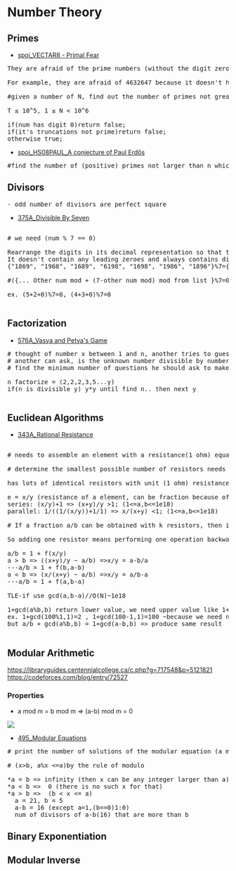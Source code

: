 # Number Theory

## Primes

- [spoj_VECTAR8 - Primal Fear](./1.primes/spoj_VECTAR8_Primal%20Fear.cpp)

<pre>
They are afraid of the prime numbers (without the digit zero), that remain prime no matter how many of the leading digits are omitted.

For example, they are afraid of 4632647 because it doesn't have the digit 0 and each of its truncations (632647, 32647, 2647, 647, 47, and 7) are primes. 

#given a number of N, find out the number of primes not greater that N, that changu and mangu are afraid of.

T ≤ 10^5, 1 ≤ N < 10^6

if(num has digit 0)return false;
if(it's truncations not prime)return false;
otherwise true;
</pre>

- [spoj_HS08PAUL_A conjecture of Paul Erdős](./1.primes/spoj_HS08PAUL_A%20conjecture%20of%20Paul%20Erdős.cpp)

<pre>
#find the number of (positive) primes not larger than n which are of the form x2+y4 (where x and y are integers).
</pre>

## Divisors

<pre>
- odd number of divisors are perfect square
</pre>

- [375A_Divisible By Seven](./2.divisors/375A_Divisible%20by%20Seven.cpp)
<pre>

# we need (num % 7 == 0)

Rearrange the digits in its decimal representation so that the resulting number will be divisible by 7.
It doesn't contain any leading zeroes and always contains digits 1, 6, 8, 9
{"1869", "1968", "1689", "6198", "1698", "1986", "1896"}%7={0,1,2,3,4,5,6}, find it using next_permutation.

#({... Other num mod + (7-other num mod) mod from list }%7=0 + zero at last)%7=0

ex. (5+2+0)%7=0, (4+3+0)%7=0

</pre>

## Factorization

- [576A_Vasya and Petya's Game](./2.divisors/576A_Vasya%20and%20Petya's%20Game.cpp)

<pre>
# thought of number x between 1 and n, another tries to guess the number
# another can ask, is the unknown number divisible by number y?
# find the minimum number of questions he should ask to make a guaranteed guess number.

n factorize = (2,2,2,3,5...y)
if(n is divisible y) y*y until find n.. then next y

</pre>

## Euclidean Algorithms

- [343A_Rational Resistance](./4.euclidean_algorithms/343A_Rational%20Resistance.cpp)
<pre>

# needs to assemble an element with a resistance(1 ohm) equal to the fraction of a/b.

# determine the smallest possible number of resistors needs to make such an element.

has lots of identical resistors with unit (1 ohm) resistance. our need resistance value can be constructed with these.

e = x/y (resistance of a element, can be fraction because of parallelism)
series: (x/y)+1 => (x+y)/y >1; (1<=a,b<=1e18)
parallel: 1/((1/(x/y))+1/1) => x/(x+y) <1; (1<=a,b<=1e18)

# If a fraction a/b can be obtained with k resistors, then it is simple to calculate that we can obtain fractions (a+b)/b and a/(a+b) with k + 1 resistors.

So adding one resistor means performing one operation backwards in Euclidean algorithm. That means that the answer is equal to the number of steps in standard Euclidean algorithm.

a/b = 1 + f(x/y)
a > b => ((x+y)/y ~ a/b) =>x/y = a-b/a
---a/b = 1 + f(b,a-b)
a < b => (x/(x+y) ~ a/b) =>x/y = a/b-a
---a/b = 1 + f(a,b-a)

TLE-if use gcd(a,b-a)//O(N)~1e18

1+gcd(a%b,b) return lower value, we need upper value like 1+gcd(a-b,b)
ex. 1+gcd(100%1,1)=2 , 1+gcd(100-1,1)=100 ~because we need num of resister(total num of time it called)
but a/b + gcd(a%b,b) = 1+gcd(a-b,b) => produce same result

</pre>

## Modular Arithmetic

https://libraryguides.centennialcollege.ca/c.php?g=717548&p=5121821
https://codeforces.com/blog/entry/72527

### Properties

- a mod m = b mod m => (a-b) mod m = 0

![](https://prod-qna-question-images.s3.amazonaws.com/qna-images/answer/6195f099-697f-489e-94ae-c77f1a063c08/8512de78-d4fd-43ef-9f61-33fcd14fa8c9/2dm5l1.jpg)

- [495_Modular Equations](./5.modular_arithmetic/modular_arithmetic/495B_Modular%20Equations.cpp)

<pre>
# print the number of solutions of the modular equation (a mod x = b). (0<=a,b<=1e9)

# (x>b, a%x <=a)by the rule of modulo

*a = b => infinity (then x can be any integer larger than a)
*a < b =>  0 (there is no such x for that)
*a > b =>  (b < x <= a)
  a = 21, b = 5
  a-b = 16 (except a=1,(b==0)1:0)
  num of divisors of a-b(16) that are more than b
</pre>

## Binary Exponentiation

## Modular Inverse
